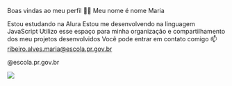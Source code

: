 Boas vindas ao meu perfil 💙💙
Meu nome é nome Maria

Estou estudando na Alura
Estou me desenvolvendo na linguagem JavaScript
Utilizo esse espaço para minha organização e compartilhamento dos meu projetos desenvolvidos
Você pode entrar em contato comigo 📫
ribeiro.alves.maria@escola.pr.gov.br

@escola.pr.gov.br

![](https://media.tenor.com/nisaHYy8yAYAAAAM/besito-catlove.gif)
